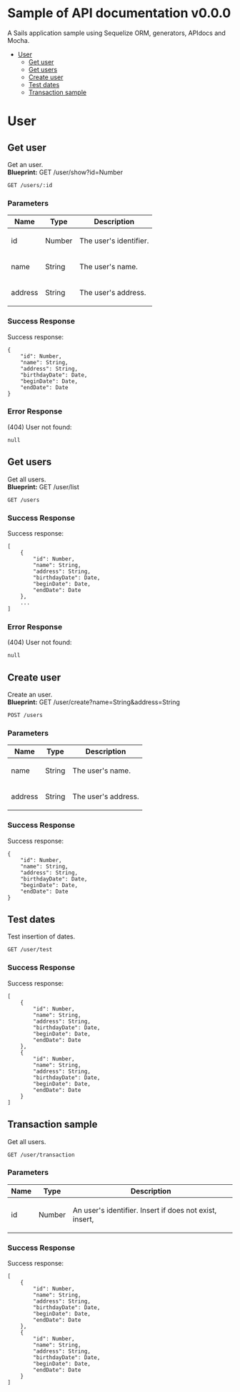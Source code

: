 # Sample of API documentation v0.0.0

A Sails application sample using Sequelize ORM, generators, APIdocs and Mocha.

- [User](#user)
	- [Get user](#get-user)
	- [Get users](#get-users)
	- [Create user](#create-user)
	- [Test dates](#test-dates)
	- [Transaction sample](#transaction-sample)
	


# User

## Get user

<p>Get an user. <br> <strong>Blueprint:</strong> GET /user/show?id=Number</p>

	GET /users/:id


### Parameters

| Name    | Type      | Description                          |
|---------|-----------|--------------------------------------|
| id			| Number			|  <p>The user's identifier.</p>							|
| name			| String			|  <p>The user's name.</p>							|
| address			| String			|  <p>The user's address.</p>							|

### Success Response

Success response:

```
{
	"id": Number,
	"name": String,
	"address": String,
	"birthdayDate": Date,
	"beginDate": Date,
	"endDate": Date
}
```
### Error Response

(404) User not found:

```
null
```
## Get users

<p>Get all users. <br> <strong>Blueprint:</strong> GET /user/list</p>

	GET /users


### Success Response

Success response:

```
[
	{
		"id": Number,
		"name": String,
		"address": String,
		"birthdayDate": Date,
		"beginDate": Date,
		"endDate": Date
	},
	...
]
```
### Error Response

(404) User not found:

```
null
```
## Create user

<p>Create an user. <br> <strong>Blueprint:</strong> GET /user/create?name=String&amp;address=String</p>

	POST /users


### Parameters

| Name    | Type      | Description                          |
|---------|-----------|--------------------------------------|
| name			| String			|  <p>The user's name.</p>							|
| address			| String			|  <p>The user's address.</p>							|

### Success Response

Success response:

```
{
	"id": Number,
	"name": String,
	"address": String,
	"birthdayDate": Date,
	"beginDate": Date,
	"endDate": Date
}
```
## Test dates

<p>Test insertion of dates.</p>

	GET /user/test


### Success Response

Success response:

```
[
	{
		"id": Number,
		"name": String,
		"address": String,
		"birthdayDate": Date,
		"beginDate": Date,
		"endDate": Date
	},
	{
		"id": Number,
		"name": String,
		"address": String,
		"birthdayDate": Date,
		"beginDate": Date,
		"endDate": Date
	}
]
```
## Transaction sample

<p>Get all users.</p>

	GET /user/transaction


### Parameters

| Name    | Type      | Description                          |
|---------|-----------|--------------------------------------|
| id			| Number			|  <p>An user's identifier. Insert if does not exist, insert,</p>							|

### Success Response

Success response:

```
[
	{
		"id": Number,
		"name": String,
		"address": String,
		"birthdayDate": Date,
		"beginDate": Date,
		"endDate": Date
	},
	{
		"id": Number,
		"name": String,
		"address": String,
		"birthdayDate": Date,
		"beginDate": Date,
		"endDate": Date
	}
]
```

